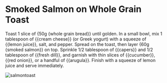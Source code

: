 # Smoked Salmon on Whole Grain Toast

Toast 1 slice of {50g {whole grain bread}} until golden. In a small bowl, mix 1 tablespoon of {{cream cheese}} (or Greek yogurt) with a squeeze of {{lemon juice}}, salt, and pepper. Spread on the toast, then layer {60g {smoked salmon}} on top. Sprinkle 1/2 tablespoon of {{capers}} and 1/2 tablespoon of {{fresh dill}}, and garnish with thin slices of {{cucumber}}, {{red onion}}, or a handful of {{arugula}}. Finish with a squeeze of lemon juice and serve immediately.

![salmontoast](../../MealPlanner/meals/images/salmontoast.jpg)